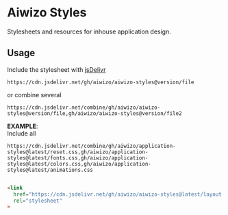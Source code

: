 # Aiwizo Styles
Stylesheets and resources for inhouse application design.

## Usage
Include the stylesheet with [jsDelivr](https://www.jsdelivr.com/)
```
https://cdn.jsdelivr.net/gh/aiwizo/aiwizo-styles@version/file
```
or combine several
```
https://cdn.jsdelivr.net/combine/gh/aiwizo/aiwizo-styles@version/file,gh/aiwizo/aiwizo-styles@version/file2
```

**EXAMPLE**:  
Include all
```
https://cdn.jsdelivr.net/combine/gh/aiwizo/application-styles@latest/reset.css,gh/aiwizo/application-styles@latest/fonts.css,gh/aiwizo/application-styles@latest/colors.css,gh/aiwizo/application-styles@latest/animations.css
```

```html

<link
  href="https://cdn.jsdelivr.net/gh/aiwizo/aiwizo-styles@latest/layout.css"
  rel="stylesheet"
>

```
